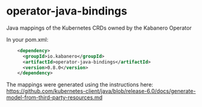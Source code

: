 # operator-java-bindings
Java mappings of the Kubernetes CRDs owned by the Kabanero Operator

In your pom.xml:
```xml
    <dependency>
      <groupId>io.kabanero</groupId>
      <artifactId>operator-java-bindings</artifactId>
      <version>0.8.0</version>
    </dependency>
```

The mappings were generated using the instructions here:
https://github.com/kubernetes-client/java/blob/release-6.0/docs/generate-model-from-third-party-resources.md

